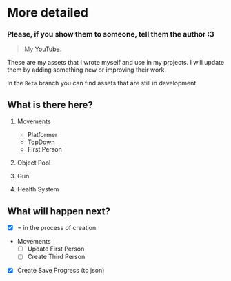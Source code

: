 # More detailed
### Please, if you show them to someone, tell them the author :3

> My [YouTube](https://www.youtube.com/channel/UCWMJUmEfRC3dyJsiHrgAGXw).

These are my assets that I wrote myself and use in my projects.
I will update them by adding something new or improving their work.

In the `Beta` branch you can find assets that are still in development.

## What is there here?

1. Movements
   - Platformer
   - TopDown
   - First Person
     
2. Object Pool
3. Gun
4. Health System

## What will happen next?

- [x] = in the process of creation
      
- Movements
   - [ ] Update First Person
   - [ ] Create Third Person
- [x] Create Save Progress (to json)
